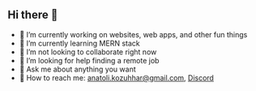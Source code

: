 ## Hi there 👋

- 🔭 I’m currently working on websites, web apps, and other fun things
- 🌱 I’m currently learning MERN stack
- 👯 I’m not looking to collaborate right now
- 🤔 I’m looking for help finding a remote job
- 💬 Ask me about anything you want
- 📮 How to reach me: anatoli.kozuhhar@gmail.com, [Discord](https://discord.com/users/986510058571595777)
